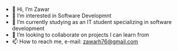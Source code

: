 - 👋 Hi, I’m Zawar
- 👀 I’m interested in Software Developmnt
- 🌱 I’m currently studying as an IT student specializing in software development
- 💞️ I’m looking to collaborate on projects I can learn from
- 📫 How to reach me, e-mail: zawarh76@gmail.com

<!---
Zawar-H/Zawar-H is a ✨ special ✨ repository because its `README.md` (this file) appears on your GitHub profile.
You can click the Preview link to take a look at your changes.
--->
